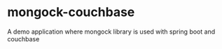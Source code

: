 # mongock-couchbase
A demo application where mongock library is used with spring boot and couchbase

